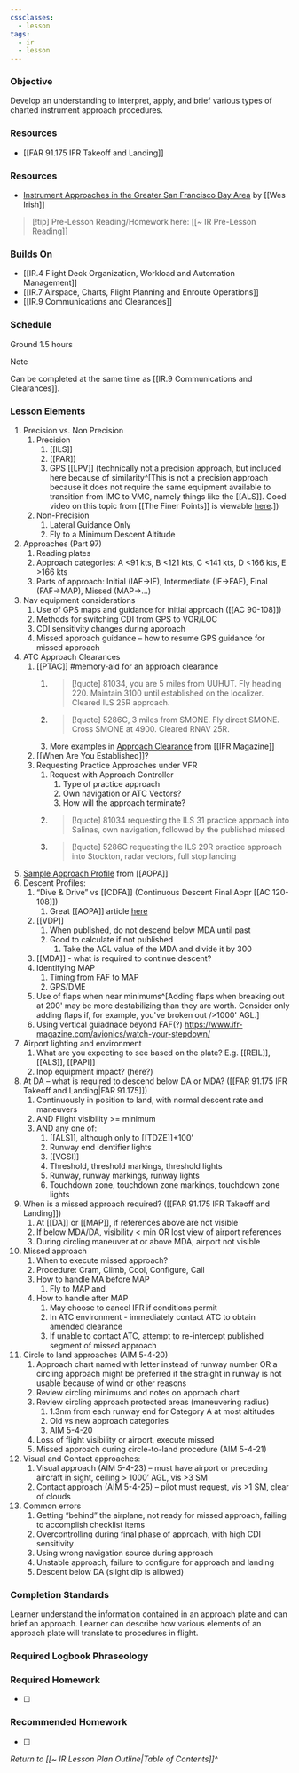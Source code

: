 ```yaml
---
cssclasses:
  - lesson
tags:
  - ir
  - lesson
---
```

### Objective
Develop an understanding to interpret, apply, and brief various types of charted instrument approach procedures. 

### Resources
- [[FAR 91.175 IFR Takeoff and Landing]]

### Resources
- [Instrument Approaches in the Greater San Francisco Bay Area](https://sites.google.com/coyotehillconsulting.com/cfiwes/library/instrument-approaches) by [[Wes Irish]]

> [!tip] Pre-Lesson Reading/Homework here: [[~ IR Pre-Lesson Reading]]

### Builds On
- [[IR.4 Flight Deck Organization, Workload and Automation Management]]
- [[IR.7 Airspace, Charts, Flight Planning and Enroute Operations]]
- [[IR.9 Communications and Clearances]]

### Schedule
Ground 1.5 hours

> [!note] 
> Can be completed at the same time as [[IR.9 Communications and Clearances]].

### Lesson Elements
1. Precision vs. Non Precision
	1. Precision
		1. [[ILS]] 
		2. [[PAR]] 
		3. GPS [[LPV]] (technically not a precision approach, but included here because of similarity^[This is not a precision approach because it does not require the same equipment available to transition from IMC to VMC, namely things like the [[ALS]]. Good video on this topic from [[The Finer Points]] is viewable [here](https://www.youtube.com/watch?v=w1a-9KOdxQY).])
	2. Non-Precision
		1. Lateral Guidance Only
		2. Fly to a Minimum Descent Altitude
2. Approaches (Part 97)
	1. Reading plates 
	2. Approach categories: A <91 kts, B <121 kts, C <141 kts, D <166 kts, E >166 kts
	3. Parts of approach: Initial (IAF->IF), Intermediate (IF->FAF), Final (FAF->MAP), Missed (MAP->...)
3. Nav equipment considerations
	1. Use of GPS maps and guidance for initial approach ([[AC 90-108]])
	2. Methods for switching CDI from GPS to VOR/LOC 
	3. CDI sensitivity changes during approach 
	4. Missed approach guidance – how to resume GPS guidance for missed approach 
4. ATC Approach Clearances
	1. [[PTAC]] #memory-aid for an approach clearance
		1. >[!quote] 81034, you are 5 miles from UUHUT. Fly heading 220. Maintain 3100 until established on the localizer. Cleared ILS 25R approach.
		2. >[!quote] 5286C, 3 miles from SMONE. Fly direct SMONE. Cross SMONE at 4900. Cleared RNAV 25R.
		3. More examples in [Approach Clearance](https://www.ifr-magazine.com/technique/approach-clearance/) from [[IFR Magazine]]
	2. [[When Are You Established]]?
	3. Requesting Practice Approaches under VFR
		1. Request with Approach Controller
			1. Type of practice approach
			2. Own navigation or ATC Vectors?
			3. How will the approach terminate?
		2. >[!quote] 81034 requesting the ILS 31 practice approach into Salinas, own navigation, followed by the published missed
		3. >[!quote] 5286C requesting the ILS 29R practice approach into Stockton, radar vectors, full stop landing
5. [Sample Approach Profile](https://www.aopa.org/-/media/Files/AOPA/Home/Training-and-Safety/Air-Safety/ASI-BeyondPro-IFR_StableApproach_SampleProfile.pdf) from [[AOPA]]
6. Descent Profiles: 
	1. “Dive & Drive” vs [[CDFA]] (Continuous Descent Final Appr [[AC 120-108]])
		1. Great [[AOPA]] article [here](https://www.aopa.org/news-and-media/all-news/2020/march/pilot/on-instruments-diving-and-driving)
	2. [[VDP]]
		1. When published, do not descend below MDA until past
		2. Good to calculate if not published 
			1. Take the AGL value of the MDA and divide it by 300
	3. [[MDA]] - what is required to continue descent? 
	4. Identifying MAP
		1. Timing from FAF to MAP
		2. GPS/DME
	5. Use of flaps when near minimums^[Adding flaps when breaking out at 200' may be more destabilizing than they are worth. Consider only adding flaps if, for example, you've broken out />1000' AGL.]
	6. Using vertical guiadnace beyond FAF(?) https://www.ifr-magazine.com/avionics/watch-your-stepdown/
7. Airport lighting and environment
	1. What are you expecting to see based on the plate? E.g. [[REIL]], [[ALS]], [[PAPI]]
	2. Inop equipment impact? (here?)
8. At DA – what is required to descend below DA or MDA? ([[FAR 91.175 IFR Takeoff and Landing|FAR 91.175]]) 
	1. Continuously in position to land, with normal descent rate and maneuvers 
	2. AND Flight visibility >= minimum 
	3. AND any one of:
		1. [[ALS]], although only to [[TDZE]]+100’
		2. Runway end identifier lights
		3. [[VGSI]]
		4. Threshold, threshold markings, threshold lights
		5. Runway, runway markings, runway lights
		6. Touchdown zone, touchdown zone markings, touchdown zone lights
9. When is a missed approach required? ([[FAR 91.175 IFR Takeoff and Landing]])
	1. At [[DA]] or [[MAP]], if references above are not visible 
	2. If below MDA/DA, visibility < min OR lost view of airport references 
	3. During circling maneuver at or above MDA, airport not visible 
10. Missed approach 
	1. When to execute missed approach?
	2. Procedure: Cram, Climb, Cool, Configure, Call
	3. How to handle MA before MAP 
		1. Fly to MAP and 
	4. How to handle after MAP
		1. May choose to cancel IFR if conditions permit
		2. In ATC environment - immediately contact ATC to obtain amended clearance
		3. If unable to contact ATC, attempt to re-intercept published segment of missed approach
11. Circle to land approaches (AIM 5-4-20)
	1. Approach chart named with letter instead of runway number OR a circling approach might be preferred if the straight in runway is not usable because of wind or other reasons
	2. Review circling minimums and notes on approach chart 
	3. Review circling approach protected areas (maneuvering radius)
		1. 1.3nm from each runway end for Category A at most altitudes
		2. Old vs new approach categories
		3. AIM 5-4-20
	4. Loss of flight visibility or airport, execute missed 
	5. Missed approach during circle-to-land procedure (AIM 5-4-21)
12. Visual and Contact approaches: 
	1. Visual approach (AIM 5-4-23) – must have airport or preceding aircraft in sight, ceiling > 1000’ AGL, vis >3 SM 
	2. Contact approach (AIM 5-4-25) – pilot must request, vis >1 SM, clear of clouds 
13. Common errors 
	1. Getting “behind” the airplane, not ready for missed approach, failing to accomplish checklist items 
	2. Overcontrolling during final phase of approach, with high CDI sensitivity 
	3. Using wrong navigation source during approach 
	4. Unstable approach, failure to configure for approach and landing 
	5. Descent below DA (slight dip is allowed)

### Completion Standards
Learner understand the information contained in an approach plate and can brief an approach. Learner can describe how various elements of an approach plate will translate to procedures in flight.

### Required Logbook Phraseology

### Required Homework
- [ ] 

### Recommended Homework
- [ ] 

*Return to [[~ IR Lesson Plan Outline|Table of Contents]]^*